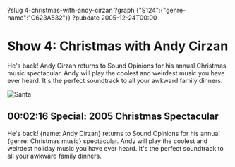 ?slug 4-christmas-with-andy-cirzan
?graph {"S124":{"genre-name":"C623A532"}}
?pubdate 2005-12-24T00:00

# Show 4: Christmas with Andy Cirzan
He's back! Andy Cirzan returns to Sound Opinions for his annual Christmas music spectacular. Andy will play the coolest and weirdest music you have ever heard. It's the perfect soundtrack to all your awkward family dinners.

![Santa](http://static.soundopinions.org/images/andycirzan.jpg)

## 00:02:16 Special: 2005 Christmas Spectacular
He's back! {name: Andy Cirzan} returns to Sound Opinions for his annual {genre: Christmas music} spectacular. Andy will play the coolest and weirdest holiday music you have ever heard. It's the perfect soundtrack to all your awkward family dinners.